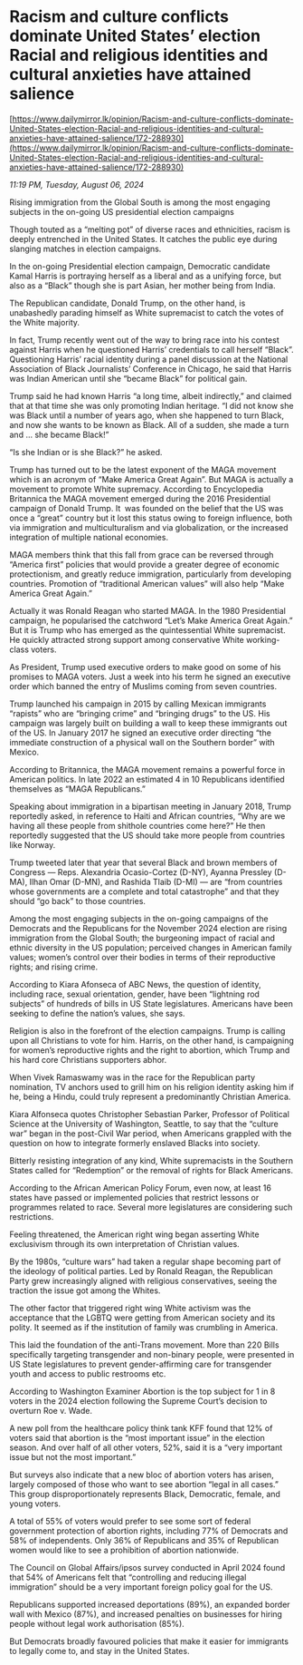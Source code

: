 # Racism and culture conflicts dominate United States’ election Racial and religious identities and cultural anxieties have attained salience

[https://www.dailymirror.lk/opinion/Racism-and-culture-conflicts-dominate-United-States-election-Racial-and-religious-identities-and-cultural-anxieties-have-attained-salience/172-288930](https://www.dailymirror.lk/opinion/Racism-and-culture-conflicts-dominate-United-States-election-Racial-and-religious-identities-and-cultural-anxieties-have-attained-salience/172-288930)

*11:19 PM, Tuesday, August 06, 2024*

Rising immigration from the Global South is among the most engaging subjects in the on-going US presidential election campaigns

Though touted as a “melting pot” of diverse races and ethnicities, racism is deeply entrenched in the United States. It catches the public eye during slanging matches in election campaigns.

In the on-going Presidential election campaign, Democratic candidate Kamal Harris is portraying herself as a liberal and as a unifying force, but also as a “Black” though she is part Asian, her mother being from India.

The Republican candidate, Donald Trump, on the other hand, is unabashedly parading himself as White supremacist to catch the votes of the White majority.

In fact, Trump recently went out of the way to bring race into his contest against Harris when he questioned Harris’ credentials to call herself “Black”. Questioning Harris’ racial identity during a panel discussion at the National Association of Black Journalists’ Conference in Chicago, he said that Harris was Indian American until she “became Black” for political gain.

Trump said he had known Harris “a long time, albeit indirectly,” and claimed that at that time she was only promoting Indian heritage. “I did not know she was Black until a number of years ago, when she happened to turn Black, and now she wants to be known as Black. All of a sudden, she made a turn and ... she became Black!”

“Is she Indian or is she Black?” he asked.

Trump has turned out to be the latest exponent of the MAGA movement which is an acronym of “Make America Great Again”. But MAGA is actually a movement to promote White supremacy. According to Encyclopedia Britannica the MAGA movement emerged during the 2016 Presidential campaign of Donald Trump. It  was founded on the belief that the US was once a “great” country but it lost this status owing to foreign influence, both via immigration and multiculturalism and via globalization, or the increased integration of multiple national economies.

MAGA members think that this fall from grace can be reversed through “America first” policies that would provide a greater degree of economic protectionism, and greatly reduce immigration, particularly from developing countries. Promotion of “traditional American values” will also help “Make America Great Again.”

Actually it was Ronald Reagan who started MAGA. In the 1980 Presidential campaign, he popularised the catchword “Let’s Make America Great Again.” But it is Trump who has emerged as the quintessential White supremacist. He quickly attracted strong support among conservative White working-class voters.

As President, Trump used executive orders to make good on some of his promises to MAGA voters. Just a week into his term he signed an executive order which banned the entry of Muslims coming from seven countries.

Trump launched his campaign in 2015 by calling Mexican immigrants “rapists” who are “bringing crime” and “bringing drugs” to the US. His campaign was largely built on building a wall to keep these immigrants out of the US. In January 2017 he signed an executive order directing “the immediate construction of a physical wall on the Southern border” with Mexico.

According to Britannica, the MAGA movement remains a powerful force in American politics. In late 2022 an estimated 4 in 10 Republicans identified themselves as “MAGA Republicans.”

Speaking about immigration in a bipartisan meeting in January 2018, Trump reportedly asked, in reference to Haiti and African countries, “Why are we having all these people from shithole countries come here?” He then reportedly suggested that the US should take more people from countries like Norway.

Trump tweeted later that year that several Black and brown members of Congress — Reps. Alexandria Ocasio-Cortez (D-NY), Ayanna Pressley (D-MA), Ilhan Omar (D-MN), and Rashida Tlaib (D-MI) — are “from countries whose governments are a complete and total catastrophe” and that they should “go back” to those countries.

Among the most engaging subjects in the on-going campaigns of the Democrats and the Republicans for the November 2024 election are rising immigration from the Global South; the burgeoning impact of racial and ethnic diversity in the US population; perceived changes in American family values; women’s control over their bodies in terms of their reproductive rights; and rising crime.

According to Kiara Afonseca of ABC News, the question of identity, including race, sexual orientation, gender, have been “lightning rod subjects” of hundreds of bills in US State legislatures. Americans have been seeking to define the nation’s values, she says.

Religion is also in the forefront of the election campaigns. Trump is calling upon all Christians to vote for him. Harris, on the other hand, is campaigning for women’s reproductive rights and the right to abortion, which Trump and his hard core Christians supporters abhor.

When Vivek Ramaswamy was in the race for the Republican party nomination, TV anchors used to grill him on his religion identity asking him if he, being a Hindu, could truly represent a predominantly Christian America.

Kiara Alfonseca quotes Christopher Sebastian Parker, Professor of Political Science at the University of Washington, Seattle, to say that the “culture war” began in the post-Civil War period, when Americans grappled with the question on how to integrate formerly enslaved Blacks into society.

Bitterly resisting integration of any kind, White supremacists in the Southern States called for “Redemption” or the removal of rights for Black Americans.

According to the African American Policy Forum, even now, at least 16 states have passed or implemented policies that restrict lessons or programmes related to race. Several more legislatures are considering such restrictions.

Feeling threatened, the American right wing began asserting White exclusivism through its own interpretation of Christian values.

By the 1980s, “culture wars” had taken a regular shape becoming part of the ideology of political parties. Led by Ronald Reagan, the Republican Party grew increasingly aligned with religious conservatives, seeing the traction the issue got among the Whites.

The other factor that triggered right wing White activism was the acceptance that the LGBTQ were getting from American society and its polity. It seemed as if the institution of family was crumbling in America.

This laid the foundation of the anti-Trans movement. More than 220 Bills specifically targeting transgender and non-binary people, were presented in US State legislatures to prevent gender-affirming care for transgender youth and access to public restrooms etc.

According to Washington Examiner Abortion is the top subject for 1 in 8 voters in the 2024 election following the Supreme Court’s decision to overturn Roe v. Wade.

A new poll from the healthcare policy think tank KFF found that 12% of voters said that abortion is the “most important issue” in the election season. And over half of all other voters, 52%, said it is a “very important issue but not the most important.”

But surveys also indicate that a new bloc of abortion voters has arisen, largely composed of those who want to see abortion “legal in all cases.” This group disproportionately represents Black, Democratic, female, and young voters.

A total of 55% of voters would prefer to see some sort of federal government protection of abortion rights, including 77% of Democrats and 58% of independents. Only 36% of Republicans and 35% of Republican women would like to see a prohibition of abortion nationwide.

The Council on Global Affairs/ipsos survey conducted in April 2024 found that 54% of Americans felt that “controlling and reducing illegal immigration” should be a very important foreign policy goal for the US.

Republicans supported increased deportations (89%), an expanded border wall with Mexico (87%), and increased penalties on businesses for hiring people without legal work authorisation (85%).

But Democrats broadly favoured policies that make it easier for immigrants to legally come to, and stay in the United States.

